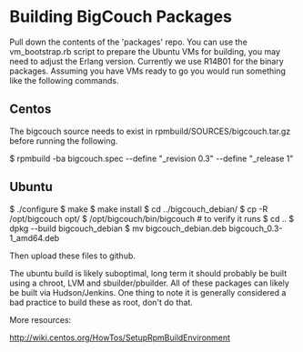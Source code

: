 <h1>Building BigCouch Packages</h1>

Pull down the contents of the 'packages' repo. You can use the vm_bootstrap.rb script to prepare the Ubuntu VMs for building, you may need to adjust the Erlang version. Currently we use R14B01 for the binary packages. Assuming you have VMs ready to go you would run something like the following commands.

<h2>Centos</h2>

The bigcouch source needs to exist in rpmbuild/SOURCES/bigcouch.tar.gz before running the following.

$ rpmbuild -ba bigcouch.spec --define "_revision 0.3" --define "_release 1"

<h2>Ubuntu</h2>
$ ./configure
$ make
$ make install
$ cd ../bigcouch_debian/
$ cp -R /opt/bigcouch opt/
$ /opt/bigcouch/bin/bigcouch # to verify it runs
$ cd ..
$ dpkg --build bigcouch_debian
$ mv bigcouch_debian.deb bigcouch_0.3-1_amd64.deb

Then upload these files to github.

The ubuntu build is likely suboptimal, long term it should probably be built using a chroot, LVM and sbuilder/pbuilder. All of these packages can likely be built via Hudson/Jenkins. One thing to note it is generally considered a bad practice to build these as root, don't do that.

More resources:

http://wiki.centos.org/HowTos/SetupRpmBuildEnvironment
